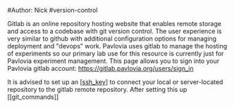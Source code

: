 #Author: Nick
#version-control

Gitlab is an online repository hosting website that enables remote storage and access to a codebase with git version control. The user experience is very similar to github with additional configuration options for managing deployment and "devops" work. Pavlovia uses gitlab to manage the hosting of experiments so our primary lab use for this resource is currently just for Pavlovia experiment management. This page allows you to sign into your Pavlovia gitlab account: https://gitlab.pavlovia.org/users/sign_in

It is advised to set up an [[ssh_key]] to connect your local or server-located repository to the gitlab remote repository. After setting this up [[git_commands]]

[//begin]: # "Autogenerated link references for markdown compatibility"
[ssh_key]: ssh_key "ssh_key"
[//end]: # "Autogenerated link references"